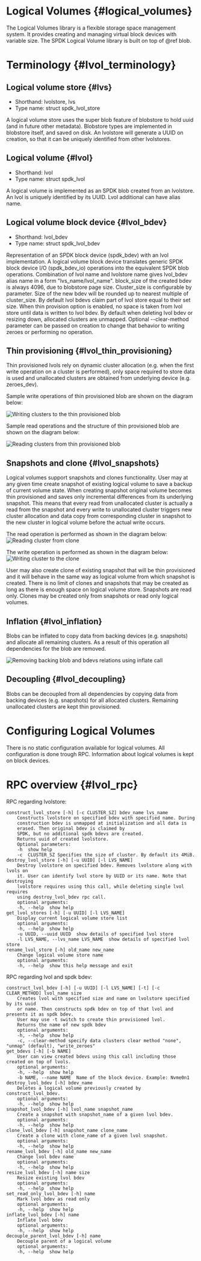 # Logical Volumes {#logical_volumes}

The Logical Volumes library is a flexible storage space management system. It provides creating and managing virtual block devices with variable size. The SPDK Logical Volume library is built on top of @ref blob.

# Terminology {#lvol_terminology}

## Logical volume store {#lvs}

* Shorthand:  lvolstore, lvs
* Type name:  struct spdk_lvol_store

A logical volume store uses the super blob feature of blobstore to hold uuid (and in future other metadata). Blobstore types are implemented in blobstore itself, and saved on disk. An lvolstore will generate a UUID on creation, so that it can be uniquely identified from other lvolstores.

## Logical volume {#lvol}

* Shorthand: lvol
* Type name: struct spdk_lvol

A logical volume is implemented as an SPDK blob created from an lvolstore. An lvol is uniquely identified by its UUID. Lvol additional can have alias name.

## Logical volume block device {#lvol_bdev}

* Shorthand: lvol_bdev
* Type name: struct spdk_lvol_bdev

Representation of an SPDK block device (spdk_bdev) with an lvol implementation.
A logical volume block device translates generic SPDK block device I/O (spdk_bdev_io) operations into the equivalent SPDK blob operations. Combination of lvol name and lvolstore name gives lvol_bdev alias name in a form "lvs_name/lvol_name". block_size of the created bdev is always 4096, due to blobstore page size. Cluster_size is configurable by parameter.
Size of the new bdev will be rounded up to nearest multiple of cluster_size.
By default lvol bdevs claim part of lvol store equal to their set size. When thin provision option is enabled, no space is taken from lvol store until data is written to lvol bdev.
By default when deleting lvol bdev or resizing down, allocated clusters are unmapped. Optional --clear-method parameter can be passed on creation to change that behavior to writing zeroes or performing no operation.

## Thin provisioning {#lvol_thin_provisioning}

Thin provisioned lvols rely on dynamic cluster allocation (e.g. when the first write operation on a cluster is performed), only space required to store data is used and unallocated clusters are obtained from underlying device (e.g. zeroes_dev).

Sample write operations of thin provisioned blob are shown on the diagram below:

![Writing clusters to the thin provisioned blob](lvol_thin_provisioning_write.svg)

Sample read operations and the structure of thin provisioned blob are shown on the diagram below:

![Reading clusters from thin provisioned blob](lvol_thin_provisioning.svg)

## Snapshots and clone {#lvol_snapshots}

Logical volumes support snapshots and clones functionality. User may at any given time create snapshot of existing logical volume to save a backup of current volume state.
When creating snapshot original volume becomes thin provisioned and saves only incremental differences from its underlying snapshot. This means that every read from unallocated cluster is actually a read from the snapshot and
every write to unallocated cluster triggers new cluster allocation and data copy from corresponding cluster in snapshot to the new cluster in logical volume before the actual write occurs.

The read operation is performed as shown in the diagram below:
![Reading cluster from clone](lvol_clone_snapshot_read.svg)

The write operation is performed as shown in the diagram below:
![Writing cluster to the clone](lvol_clone_snapshot_write.svg)

User may also create clone of existing snapshot that will be thin provisioned and it will behave in the same way as logical volume from which snapshot is created.
There is no limit of clones and snapshots that may be created as long as there is enough space on logical volume store. Snapshots are read only. Clones may be created only from snapshots or read only logical volumes.

## Inflation {#lvol_inflation}

Blobs can be inflated to copy data from backing devices (e.g. snapshots) and allocate all remaining clusters. As a result of this operation all dependencies for the blob are removed.

![Removing backing blob and bdevs relations using inflate call](lvol_inflate_clone_snapshot.svg)

## Decoupling {#lvol_decoupling}

Blobs can be decoupled from all dependencies by copying data from backing devices (e.g. snapshots) for all allocated clusters. Remaining unallocated clusters are kept thin provisioned.

# Configuring Logical Volumes

There is no static configuration available for logical volumes. All configuration is done trough RPC. Information about logical volumes is kept on block devices.

# RPC overview {#lvol_rpc}

RPC regarding lvolstore:

```
construct_lvol_store [-h] [-c CLUSTER_SZ] bdev_name lvs_name
    Constructs lvolstore on specified bdev with specified name. During
    construction bdev is unmapped at initialization and all data is
    erased. Then original bdev is claimed by
    SPDK, but no additional spdk bdevs are created.
    Returns uuid of created lvolstore.
    Optional parameters:
    -h  show help
    -c  CLUSTER_SZ Specifies the size of cluster. By default its 4MiB.
destroy_lvol_store [-h] [-u UUID] [-l LVS_NAME]
    Destroy lvolstore on specified bdev. Removes lvolstore along with lvols on
    it. User can identify lvol store by UUID or its name. Note that destroying
    lvolstore requires using this call, while deleting single lvol requires
    using destroy_lvol_bdev rpc call.
    optional arguments:
    -h, --help  show help
get_lvol_stores [-h] [-u UUID] [-l LVS_NAME]
    Display current logical volume store list
    optional arguments:
    -h, --help  show help
    -u UUID, --uuid UUID  show details of specified lvol store
    -l LVS_NAME, --lvs_name LVS_NAME  show details of specified lvol store
rename_lvol_store [-h] old_name new_name
    Change logical volume store name
    optional arguments:
    -h, --help  show this help message and exit
```

RPC regarding lvol and spdk bdev:

```
construct_lvol_bdev [-h] [-u UUID] [-l LVS_NAME] [-t] [-c CLEAR_METHOD] lvol_name size
    Creates lvol with specified size and name on lvolstore specified by its uuid
    or name. Then constructs spdk bdev on top of that lvol and presents it as spdk bdev.
    User may use -t switch to create thin provisioned lvol.
    Returns the name of new spdk bdev
    optional arguments:
    -h, --help  show help
    -c, --clear-method specify data clusters clear method "none", "unmap" (default), "write_zeroes"
get_bdevs [-h] [-b NAME]
    User can view created bdevs using this call including those created on top of lvols.
    optional arguments:
    -h, --help  show help
    -b NAME, --name NAME  Name of the block device. Example: Nvme0n1
destroy_lvol_bdev [-h] bdev_name
    Deletes a logical volume previously created by construct_lvol_bdev.
    optional arguments:
    -h, --help  show help
snapshot_lvol_bdev [-h] lvol_name snapshot_name
    Create a snapshot with snapshot_name of a given lvol bdev.
    optional arguments:
    -h, --help  show help
clone_lvol_bdev [-h] snapshot_name clone_name
    Create a clone with clone_name of a given lvol snapshot.
    optional arguments:
    -h, --help  show help
rename_lvol_bdev [-h] old_name new_name
    Change lvol bdev name
    optional arguments:
    -h, --help  show help
resize_lvol_bdev [-h] name size
    Resize existing lvol bdev
    optional arguments:
    -h, --help  show help
set_read_only_lvol_bdev [-h] name
    Mark lvol bdev as read only
    optional arguments:
    -h, --help  show help
inflate_lvol_bdev [-h] name
    Inflate lvol bdev
    optional arguments:
    -h, --help  show help
decouple_parent_lvol_bdev [-h] name
    Decouple parent of a logical volume
    optional arguments:
    -h, --help  show help
```
